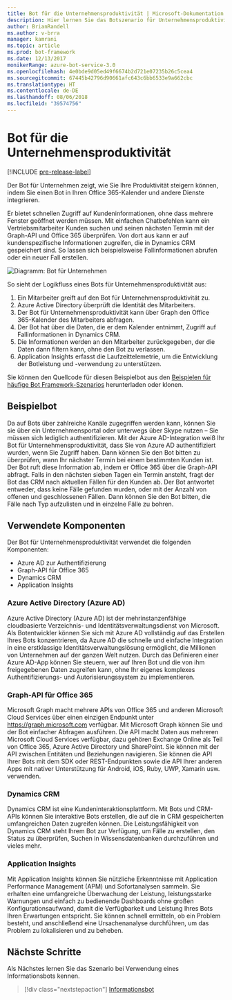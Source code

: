```yaml
---
title: Bot für die Unternehmensproduktivität | Microsoft-Dokumentation
description: Hier lernen Sie das Botszenario für Unternehmensproduktivität mit Bot Framework kennen.
author: BrianRandell
ms.author: v-brra
manager: kamrani
ms.topic: article
ms.prod: bot-framework
ms.date: 12/13/2017
monikerRange: azure-bot-service-3.0
ms.openlocfilehash: 4e0bde9d05ed49f6674b2d721e07235b26c5cea4
ms.sourcegitcommit: 67445b42796d90661afc643c6bb6533e9a662cbc
ms.translationtype: HT
ms.contentlocale: de-DE
ms.lasthandoff: 08/06/2018
ms.locfileid: "39574756"
---
```

# <a name="enterprise-productivity-bot-scenario"></a>Bot für die Unternehmensproduktivität

[!INCLUDE [pre-release-label](includes/pre-release-label-v3.md)]

Der Bot für Unternehmen zeigt, wie Sie Ihre Produktivität steigern können, indem Sie einen Bot in Ihren Office 365-Kalender und andere Dienste integrieren.

Er bietet schnellen Zugriff auf Kundeninformationen, ohne dass mehrere Fenster geöffnet werden müssen. Mit einfachen Chatbefehlen kann ein Vertriebsmitarbeiter Kunden suchen und seinen nächsten Termin mit der Graph-API und Office 365 überprüfen. Von dort aus kann er auf kundenspezifische Informationen zugreifen, die in Dynamics CRM gespeichert sind. So lassen sich beispielsweise Fallinformationen abrufen oder ein neuer Fall erstellen.

![Diagramm: Bot für Unternehmen](~/media/scenarios/bot-service-scenario-enterprise-bot.png)

So sieht der Logikfluss eines Bots für Unternehmensproduktivität aus:

1. Ein Mitarbeiter greift auf den Bot für Unternehmensproduktivität zu.
2. Azure Active Directory überprüft die Identität des Mitarbeiters.
3. Der Bot für Unternehmensproduktivität kann über Graph den Office 365-Kalender des Mitarbeiters abfragen.
4. Der Bot hat über die Daten, die er dem Kalender entnimmt, Zugriff auf Fallinformationen in Dynamics CRM.
5. Die Informationen werden an den Mitarbeiter zurückgegeben, der die Daten dann filtern kann, ohne den Bot zu verlassen.
6. Application Insights erfasst die Laufzeittelemetrie, um die Entwicklung der Botleistung und -verwendung zu unterstützen.

Sie können den Quellcode für diesen Beispielbot aus den [Beispielen für häufige Bot Framework-Szenarios](https://aka.ms/bot/scenarios) herunterladen oder klonen.

## <a name="sample-bot"></a>Beispielbot
Da auf Bots über zahlreiche Kanäle zugegriffen werden kann, können Sie sie über ein Unternehmensportal oder unterwegs über Skype nutzen – Sie müssen sich lediglich authentifizieren. Mit der Azure AD-Integration weiß Ihr Bot für Unternehmensproduktivität, dass Sie von Azure AD authentifiziert wurden, wenn Sie Zugriff haben. Dann können Sie den Bot bitten zu überprüfen, wann Ihr nächster Termin bei einem bestimmten Kunden ist. Der Bot ruft diese Information ab, indem er Office 365 über die Graph-API abfragt. Falls in den nächsten sieben Tagen ein Termin ansteht, fragt der Bot das CRM nach aktuellen Fällen für den Kunden ab. Der Bot antwortet entweder, dass keine Fälle gefunden wurden, oder mit der Anzahl von offenen und geschlossenen Fällen. Dann können Sie den Bot bitten, die Fälle nach Typ aufzulisten und in einzelne Fälle zu bohren.

## <a name="components-youll-use"></a>Verwendete Komponenten
Der Bot für Unternehmensproduktivität verwendet die folgenden Komponenten:
-   Azure AD zur Authentifizierung
-   Graph-API für Office 365
-   Dynamics CRM
-   Application Insights

### <a name="azure-active-directory-azure-ad"></a>Azure Active Directory (Azure AD)
Azure Active Directory (Azure AD) ist der mehrinstanzenfähige cloudbasierte Verzeichnis- und Identitätsverwaltungsdienst von Microsoft. Als Botentwickler können Sie sich mit Azure AD vollständig auf das Erstellen Ihres Bots konzentrieren, da Azure AD die schnelle und einfache Integration in eine erstklassige Identitätsverwaltungslösung ermöglicht, die Millionen von Unternehmen auf der ganzen Welt nutzen. Durch das Definieren einer Azure AD-App können Sie steuern, wer auf Ihren Bot und die von ihm freigegebenen Daten zugreifen kann, ohne Ihr eigenes komplexes Authentifizierungs- und Autorisierungssystem zu implementieren.

### <a name="graph-api-to-office-365"></a>Graph-API für Office 365
Microsoft Graph macht mehrere APIs von Office 365 und anderen Microsoft Cloud Services über einen einzigen Endpunkt unter https://graph.microsoft.com verfügbar. Mit Microsoft Graph können Sie und der Bot einfacher Abfragen ausführen. Die API macht Daten aus mehreren Microsoft Cloud Services verfügbar, dazu gehören Exchange Online als Teil von Office 365, Azure Active Directory und SharePoint. Sie können mit der API zwischen Entitäten und Beziehungen navigieren. Sie können die API Ihrer Bots mit dem SDK oder REST-Endpunkten sowie die API Ihrer anderen Apps mit nativer Unterstützung für Android, iOS, Ruby, UWP, Xamarin usw. verwenden.

### <a name="dynamics-crm"></a>Dynamics CRM
Dynamics CRM ist eine Kundeninteraktionsplattform. Mit Bots und CRM-APIs können Sie interaktive Bots erstellen, die auf die in CRM gespeicherten umfangreichen Daten zugreifen können. Die Leistungsfähigkeit von Dynamics CRM steht Ihrem Bot zur Verfügung, um Fälle zu erstellen, den Status zu überprüfen, Suchen in Wissensdatenbanken durchzuführen und vieles mehr.

### <a name="application-insights"></a>Application Insights
Mit Application Insights können Sie nützliche Erkenntnisse mit Application Performance Management (APM) und Sofortanalysen sammeln. Sie erhalten eine umfangreiche Überwachung der Leistung, leistungsstarke Warnungen und einfach zu bedienende Dashboards ohne großen Konfigurationsaufwand, damit die Verfügbarkeit und Leistung Ihres Bots Ihren Erwartungen entspricht. Sie können schnell ermitteln, ob ein Problem besteht, und anschließend eine Ursachenanalyse durchführen, um das Problem zu lokalisieren und zu beheben.

## <a name="next-steps"></a>Nächste Schritte
Als Nächstes lernen Sie das Szenario bei Verwendung eines Informationsbots kennen.

> [!div class="nextstepaction"]
> [Informationsbot](bot-service-scenario-informational.md)
